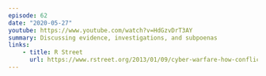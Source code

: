 ```yaml
---
episode: 62
date: "2020-05-27"
youtube: https://www.youtube.com/watch?v=HdGzvDrT3AY
summary: Discussing evidence, investigations, and subpoenas
links:
    - title: R Street
      url: https://www.rstreet.org/2013/01/09/cyber-warfare-how-conflicts-in-cyberspace-are-challenging-america-and-changing-the-world/
---
```


